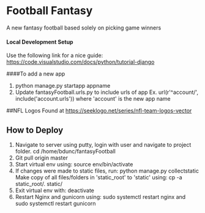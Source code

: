 # Football Fantasy
A new fantasy football based solely on picking game winners

#### Local Development Setup
  Use the following link for a nice guide: https://code.visualstudio.com/docs/python/tutorial-django

####To add a new app
1. python manage.py startapp appname
2. Update fantasyFootball.urls.py to include urls of app
    Ex. url(r'^account/', include('account.urls')) where 'account' is the new app name

##NFL Logos Found at https://seeklogo.net/series/nfl-team-logos-vector

## How to Deploy
1. Navigate to server using putty, login with user and navigate to project folder.
  cd /home/bdunc/fantasyFootball
2. Git pull origin master
3. Start virtual env using: source env/bin/activate
4. If changes were made to static files, run: python manage.py collectstatic
  Make copy of all files/folders in 'static_root' to 'static' using: cp -a static_root/. static/
5. Exit virtual env with: deactivate
5. Restart Nginx and gunicorn using:  sudo systemctl restart nginx and sudo systemctl restart gunicorn

 